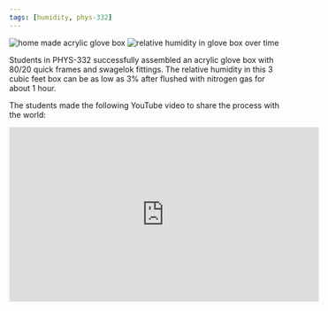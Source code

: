 ```yaml
---
tags: [humidity, phys-332]
---
```


![home made acrylic glove box]({{site.ina}}/home-made-acrylic-glove-box.jpg)
![relative humidity in glove box over time]({{site.ina}}//glove-box-humidity-vs-time.jpg)

Students in PHYS-332 successfully assembled an acrylic glove box with 80/20
quick frames and swagelok fittings. The relative humidity in this 3 cubic feet
box can be as low as 3% after flushed with nitrogen gas for about 1 hour.

The students made the following YouTube video to share the process with the
world:

<iframe width="560" height="315" src="https://www.youtube.com/embed/YQpyJD39v-c" frameborder="0" allowfullscreen></iframe>
